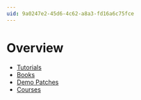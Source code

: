 ```yaml
---
uid: 9a0247e2-45d6-4c62-a8a3-fd16a6c75fce
---
```


# Overview
 
* [Tutorials](xref:c5008f4e-f136-4cf5-915e-dbf32e4e5a70)
* [Books](xref:f8237df9-396a-42e9-bbee-3b6088c58565)
* [Demo Patches](xref:5ab251ae-36c8-4d43-9d3d-c2c54109a51e)
* [Courses](xref:c1022d9d-30ea-445b-802e-d39474c02ccc)